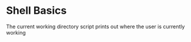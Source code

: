 # Shell Basics
The current working directory script prints out where the user is currently working

